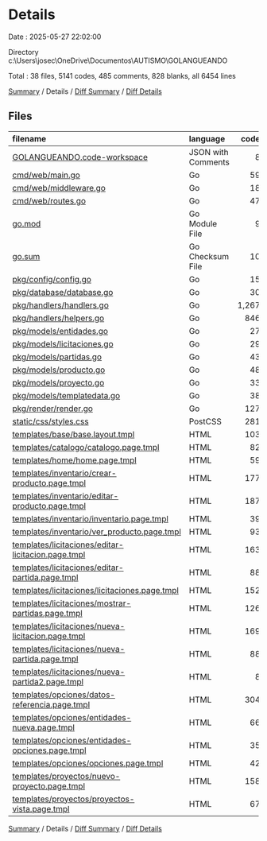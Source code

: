 # Details

Date : 2025-05-27 22:02:00

Directory c:\\Users\\josec\\OneDrive\\Documentos\\AUTISMO\\GOLANGUEANDO

Total : 38 files,  5141 codes, 485 comments, 828 blanks, all 6454 lines

[Summary](results.md) / Details / [Diff Summary](diff.md) / [Diff Details](diff-details.md)

## Files
| filename | language | code | comment | blank | total |
| :--- | :--- | ---: | ---: | ---: | ---: |
| [GOLANGUEANDO.code-workspace](/GOLANGUEANDO.code-workspace) | JSON with Comments | 8 | 0 | 0 | 8 |
| [cmd/web/main.go](/cmd/web/main.go) | Go | 59 | 3 | 18 | 80 |
| [cmd/web/middleware.go](/cmd/web/middleware.go) | Go | 18 | 2 | 5 | 25 |
| [cmd/web/routes.go](/cmd/web/routes.go) | Go | 47 | 10 | 26 | 83 |
| [go.mod](/go.mod) | Go Module File | 9 | 0 | 4 | 13 |
| [go.sum](/go.sum) | Go Checksum File | 10 | 0 | 1 | 11 |
| [pkg/config/config.go](/pkg/config/config.go) | Go | 15 | 1 | 3 | 19 |
| [pkg/database/database.go](/pkg/database/database.go) | Go | 30 | 3 | 6 | 39 |
| [pkg/handlers/handlers.go](/pkg/handlers/handlers.go) | Go | 1,267 | 268 | 215 | 1,750 |
| [pkg/handlers/helpers.go](/pkg/handlers/helpers.go) | Go | 846 | 23 | 139 | 1,008 |
| [pkg/models/entidades.go](/pkg/models/entidades.go) | Go | 27 | 0 | 6 | 33 |
| [pkg/models/licitaciones.go](/pkg/models/licitaciones.go) | Go | 29 | 2 | 9 | 40 |
| [pkg/models/partidas.go](/pkg/models/partidas.go) | Go | 43 | 3 | 10 | 56 |
| [pkg/models/producto.go](/pkg/models/producto.go) | Go | 48 | 7 | 13 | 68 |
| [pkg/models/proyecto.go](/pkg/models/proyecto.go) | Go | 33 | 4 | 8 | 45 |
| [pkg/models/templatedata.go](/pkg/models/templatedata.go) | Go | 38 | 14 | 15 | 67 |
| [pkg/render/render.go](/pkg/render/render.go) | Go | 127 | 13 | 31 | 171 |
| [static/css/styles.css](/static/css/styles.css) | PostCSS | 281 | 18 | 75 | 374 |
| [templates/base/base.layout.tmpl](/templates/base/base.layout.tmpl) | HTML | 103 | 7 | 10 | 120 |
| [templates/catalogo/catalogo.page.tmpl](/templates/catalogo/catalogo.page.tmpl) | HTML | 82 | 7 | 5 | 94 |
| [templates/home/home.page.tmpl](/templates/home/home.page.tmpl) | HTML | 59 | 2 | 5 | 66 |
| [templates/inventario/crear-producto.page.tmpl](/templates/inventario/crear-producto.page.tmpl) | HTML | 177 | 22 | 23 | 222 |
| [templates/inventario/editar-producto.page.tmpl](/templates/inventario/editar-producto.page.tmpl) | HTML | 187 | 22 | 23 | 232 |
| [templates/inventario/inventario.page.tmpl](/templates/inventario/inventario.page.tmpl) | HTML | 39 | 0 | 0 | 39 |
| [templates/inventario/ver\_producto.page.tmpl](/templates/inventario/ver_producto.page.tmpl) | HTML | 93 | 6 | 8 | 107 |
| [templates/licitaciones/editar-licitacion.page.tmpl](/templates/licitaciones/editar-licitacion.page.tmpl) | HTML | 163 | 6 | 16 | 185 |
| [templates/licitaciones/editar-partida.page.tmpl](/templates/licitaciones/editar-partida.page.tmpl) | HTML | 88 | 8 | 20 | 116 |
| [templates/licitaciones/licitaciones.page.tmpl](/templates/licitaciones/licitaciones.page.tmpl) | HTML | 152 | 0 | 12 | 164 |
| [templates/licitaciones/mostrar-partidas.page.tmpl](/templates/licitaciones/mostrar-partidas.page.tmpl) | HTML | 126 | 2 | 14 | 142 |
| [templates/licitaciones/nueva-licitacion.page.tmpl](/templates/licitaciones/nueva-licitacion.page.tmpl) | HTML | 169 | 6 | 17 | 192 |
| [templates/licitaciones/nueva-partida.page.tmpl](/templates/licitaciones/nueva-partida.page.tmpl) | HTML | 88 | 8 | 20 | 116 |
| [templates/licitaciones/nueva-partida2.page.tmpl](/templates/licitaciones/nueva-partida2.page.tmpl) | HTML | 8 | 1 | 1 | 10 |
| [templates/opciones/datos-referencia.page.tmpl](/templates/opciones/datos-referencia.page.tmpl) | HTML | 304 | 6 | 30 | 340 |
| [templates/opciones/entidades-nueva.page.tmpl](/templates/opciones/entidades-nueva.page.tmpl) | HTML | 66 | 8 | 14 | 88 |
| [templates/opciones/entidades-opciones.page.tmpl](/templates/opciones/entidades-opciones.page.tmpl) | HTML | 35 | 0 | 3 | 38 |
| [templates/opciones/opciones.page.tmpl](/templates/opciones/opciones.page.tmpl) | HTML | 42 | 0 | 2 | 44 |
| [templates/proyectos/nuevo-proyecto.page.tmpl](/templates/proyectos/nuevo-proyecto.page.tmpl) | HTML | 158 | 3 | 19 | 180 |
| [templates/proyectos/proyectos-vista.page.tmpl](/templates/proyectos/proyectos-vista.page.tmpl) | HTML | 67 | 0 | 2 | 69 |

[Summary](results.md) / Details / [Diff Summary](diff.md) / [Diff Details](diff-details.md)
